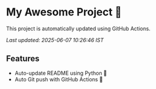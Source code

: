 # My Awesome Project 🚀

This project is automatically updated using GitHub Actions.

_Last updated: 2025-06-07 10:26:46 IST_

## Features
- Auto-update README using Python 🐍
- Auto Git push with GitHub Actions 🤖
